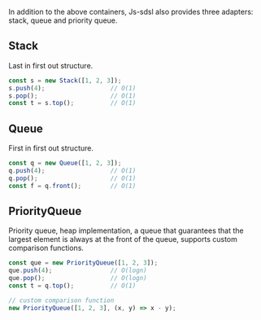 

In addition to the above containers, Js-sdsl also provides three adapters: stack, queue and priority queue.

## Stack

Last in first out structure.

```javascript
const s = new Stack([1, 2, 3]);
s.push(4);                  // O(1)
s.pop();                    // O(1)
const t = s.top();          // O(1)
```

## Queue

First in first out structure.

```javascript
const q = new Queue([1, 2, 3]);
q.push(4);                  // O(1)
q.pop();                    // O(1)
const f = q.front();        // O(1)
```

## PriorityQueue

Priority queue, heap implementation, a queue that guarantees that the largest element is always at the front of the queue, supports custom comparison functions.

```javascript
const que = new PriorityQueue([1, 2, 3]);
que.push(4);                // O(logn)
que.pop();                  // O(logn)
const t = q.top();          // O(1)

// custom comparison function
new PriorityQueue([1, 2, 3], (x, y) => x - y);
```
